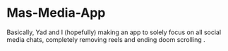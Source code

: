 # Mas-Media-App
Basically, Yad and I (hopefully) making an app to solely focus on all social media chats, completely removing reels and ending doom scrolling . 
